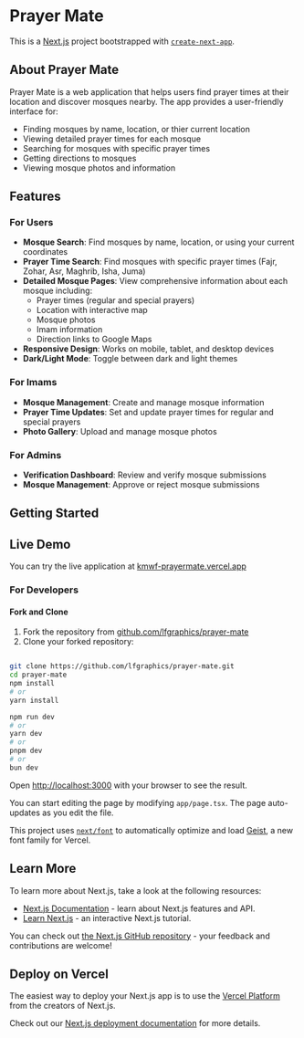 # Prayer Mate

This is a [Next.js](https://nextjs.org) project bootstrapped with [`create-next-app`](https://nextjs.org/docs/app/api-reference/cli/create-next-app).

## About Prayer Mate

Prayer Mate is a web application that helps users find prayer times at their location and discover mosques nearby. The app provides a user-friendly interface for:

- Finding mosques by name, location, or thier current location
- Viewing detailed prayer times for each mosque
- Searching for mosques with specific prayer times
- Getting directions to mosques
- Viewing mosque photos and information

## Features

### For Users

- **Mosque Search**: Find mosques by name, location, or using your current coordinates
- **Prayer Time Search**: Find mosques with specific prayer times (Fajr, Zohar, Asr, Maghrib, Isha, Juma)
- **Detailed Mosque Pages**: View comprehensive information about each mosque including:
  - Prayer times (regular and special prayers)
  - Location with interactive map
  - Mosque photos
  - Imam information
  - Direction links to Google Maps
- **Responsive Design**: Works on mobile, tablet, and desktop devices
- **Dark/Light Mode**: Toggle between dark and light themes

### For Imams

- **Mosque Management**: Create and manage mosque information
- **Prayer Time Updates**: Set and update prayer times for regular and special prayers
- **Photo Gallery**: Upload and manage mosque photos

### For Admins

- **Verification Dashboard**: Review and verify mosque submissions
- **Mosque Management**: Approve or reject mosque submissions

## Getting Started

## Live Demo

You can try the live application at [kmwf-prayermate.vercel.app](https://kmwf-prayermate.vercel.app/)

### For Developers

#### Fork and Clone

1. Fork the repository from [github.com/lfgraphics/prayer-mate](https://github.com/lfgraphics/prayer-mate)
2. Clone your forked repository:

```bash

git clone https://github.com/lfgraphics/prayer-mate.git
cd prayer-mate
npm install
# or
yarn install

npm run dev
# or
yarn dev
# or
pnpm dev
# or
bun dev

```

Open [http://localhost:3000](http://localhost:3000) with your browser to see the result.

You can start editing the page by modifying `app/page.tsx`. The page auto-updates as you edit the file.

This project uses [`next/font`](https://nextjs.org/docs/app/building-your-application/optimizing/fonts) to automatically optimize and load [Geist](https://vercel.com/font), a new font family for Vercel.

## Learn More

To learn more about Next.js, take a look at the following resources:

- [Next.js Documentation](https://nextjs.org/docs) - learn about Next.js features and API.
- [Learn Next.js](https://nextjs.org/learn) - an interactive Next.js tutorial.

You can check out [the Next.js GitHub repository](https://github.com/vercel/next.js) - your feedback and contributions are welcome!

## Deploy on Vercel

The easiest way to deploy your Next.js app is to use the [Vercel Platform](https://vercel.com/new?utm_medium=default-template&filter=next.js&utm_source=create-next-app&utm_campaign=create-next-app-readme) from the creators of Next.js.

Check out our [Next.js deployment documentation](https://nextjs.org/docs/app/building-your-application/deploying) for more details.